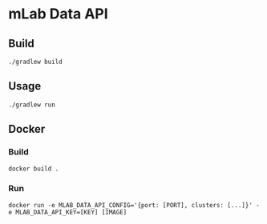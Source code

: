 # mLab Data API

## Build

```
./gradlew build
```

## Usage

```
./gradlew run
```

## Docker

### Build

```
docker build .
```

### Run

```
docker run -e MLAB_DATA_API_CONFIG='{port: [PORT], clusters: [...]}' -e MLAB_DATA_API_KEY=[KEY] [IMAGE]
```
